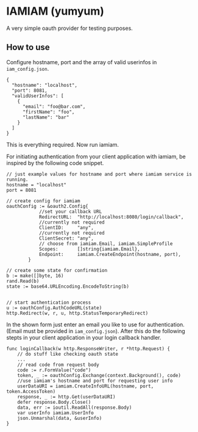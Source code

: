 # IAMIAM (yumyum)
A very simple oauth provider for testing purposes.

## How to use
Configure hostname, port and the array of valid userinfos in `iam_config.json`.
```
{
  "hostname": "localhost",
  "port": 8081,
  "validUserInfos": [
    {
      "email": "foo@bar.com",
      "firstName": "foo",
      "lastName": "bar"
    }
  ]
}
```

This is everything required. Now run iamiam.

For initiating authentication from your client application with iamiam, be inspired by the following code snippet.

```
// just example values for hostname and port where iamiam service is running.
hostname = "localhost"
port = 8081

// create config for iamiam
oauthConfig := &oauth2.Config{
            //set your callback URL
			RedirectURL:  "http://localhost:8080/login/callback",   
            //currently not required
			ClientID:     "any",       
            //currently not required                                
			ClientSecret: "any",
            // choose from iamiam.Email, iamiam.SimpleProfile
			Scopes:       []string{iamiam.Email},
			Endpoint:     iamiam.CreateEndpoint(hostname, port),
		}

// create some state for confirmation
b := make([]byte, 16)
rand.Read(b)
state := base64.URLEncoding.EncodeToString(b)


// start authentication process
u := oauthConfig.AuthCodeURL(state)
http.Redirect(w, r, u, http.StatusTemporaryRedirect)
```
In the shown form just enter an email you like to use for authentication. (Email must be provided in `iam_config.json`). After this do the following stepts in your client application in your login callback handler.
```
func loginCallback(w http.ResponseWriter, r *http.Request) {
	// do stuff like checking oauth state 
	...
	// read code from request body
	code := r.FormValue("code")
	token, _ := oauthConfig.Exchange(context.Background(), code)
	//use iamiam's hostname and port for requesting user info
	userDataURI = iamiam.CreateInfoURL(hostname, port, token.AccessToken)
	response, _ := http.Get(userDataURI)
	defer response.Body.Close()
	data, err := ioutil.ReadAll(response.Body)
	var userInfo iamiam.UserInfo
	json.Unmarshal(data, &userInfo)
}
```